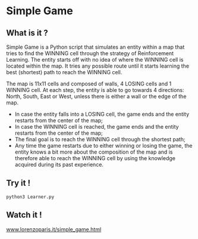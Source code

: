 # Simple Game

## What is it ?

Simple Game is a Python script that simulates an entity within a map that tries to find the WINNING cell through the strategy of Reinforcement Learning.
The entity starts off with no idea of where the WINNING cell is located within the map. It tries any possible route until it starts learning the best (shortest) path to reach the WINNING cell.

The map is 11x11 cells and composed of walls, 4 LOSING cells and 1 WINNING cell. At each step, the entity is able to go towards 4 directions: North, South, East or West, unless there is either a wall or the edge of the map.
-	In case the entity falls into a LOSING cell, the game ends and the entity restarts from the center of the map;
-	In case the WINNING cell is reached, the game ends and the entity restarts from the center of the map;
-	The final goal is to reach the WINNING cell through the shortest path;
-	Any time the game restarts due to either winning or losing the game, the entity knows a bit more about the composition of the map and is therefore able to reach the WINNING cell by using the knowledge acquired during its past experience.

## Try it !

`python3 Learner.py`

## Watch it !

www.lorenzoparis.it/simple_game.html
